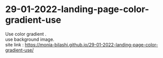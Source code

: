 # 29-01-2022-landing-page-color-gradient-use
Use color gradient . <br>
use background image. <br>
site link : https://monia-bilashi.github.io/29-01-2022-landing-page-color-gradient-use/
